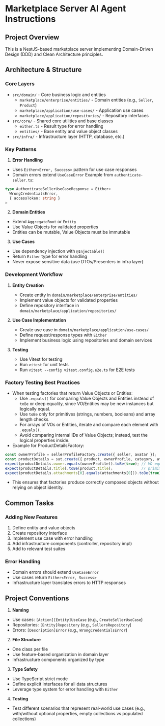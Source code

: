 # Marketplace Server AI Agent Instructions

## Project Overview
This is a NestJS-based marketplace server implementing Domain-Driven Design (DDD) and Clean Architecture principles.

## Architecture & Structure

### Core Layers
- `src/domain/` - Core business logic and entities
  - `marketplace/enterprise/entities/` - Domain entities (e.g., `Seller`, `Product`)
  - `marketplace/application/use-cases/` - Application use cases
  - `marketplace/application/repositories/` - Repository interfaces
- `src/core/` - Shared core utilities and base classes
  - `either.ts` - Result type for error handling
  - `entities/` - Base entity and value object classes
- `src/infra/` - Infrastructure layer (HTTP, database, etc.)

### Key Patterns

1. **Error Handling**
- Uses `Either<Error, Success>` pattern for use case responses
- Domain errors extend `UseCaseError`
Example from `authenticate-seller.ts`:
```typescript
type AuthenticateSellerUseCaseResponse = Either<
  WrongCredentialsError,
  { accessToken: string }
>
```

2. **Domain Entities**
- Extend `AggregateRoot` or `Entity`
- Use Value Objects for validated properties
- Entities can be mutable, Value Objects must be immutable

3. **Use Cases**
- Use dependency injection with `@Injectable()`
- Return `Either` type for error handling
- Never expose sensitive data (use DTOs/Presenters in infra layer)

### Development Workflow

1. **Entity Creation**
   - Create entity in `domain/marketplace/enterprise/entities/`
   - Implement value objects for validated properties
   - Define repository interface in `domain/marketplace/application/repositories/`

2. **Use Case Implementation**
   - Create use case in `domain/marketplace/application/use-cases/`
   - Define request/response types with `Either`
   - Implement business logic using repositories and domain services

3. **Testing**
   - Use Vitest for testing
   - Run `vitest` for unit tests
   - Run `vitest --config vitest.config.e2e.ts` for E2E tests

### Factory Testing Best Practices
- When testing factories that return Value Objects or Entities:
  - Use `.equals()` for comparing Value Objects and Entities instead of `toBe` or deep equality, since VO/Entities may be new instances but logically equal.
  - Use `toBe` only for primitives (strings, numbers, booleans) and array length checks.
  - For arrays of VOs or Entities, iterate and compare each element with `.equals()`.
  - Avoid comparing internal IDs of Value Objects; instead, test the logical properties inside.
- Example for ProductDetailsFactory:
```typescript
const ownerProfile = sellerProfileFactory.create({ seller, avatar });
const productDetails = sut.create({ product, ownerProfile, category, attachments });
expect(productDetails.owner.equals(ownerProfile)).toBe(true); // VO equality
expect(productDetails.title).toBe(product.title);             // primitive equality
expect(productDetails.attachments[0].equals(attachments[0])).toBe(true); // array of VO/Entity
```
- This ensures that factories produce correctly composed objects without relying on object identity.

## Common Tasks

### Adding New Features
1. Define entity and value objects
2. Create repository interface
3. Implement use case with error handling
4. Add infrastructure components (controller, repository impl)
5. Add to relevant test suites

### Error Handling
- Domain errors should extend `UseCaseError`
- Use cases return `Either<Error, Success>`
- Infrastructure layer translates errors to HTTP responses

## Project Conventions

1. **Naming**
- Use cases: `[Action][Entity]UseCase` (e.g., `CreateSellerUseCase`)
- Repositories: `[Entity]Repository` (e.g., `SellersRepository`)
- Errors: `[Description]Error` (e.g., `WrongCredentialsError`)

2. **File Structure**
- One class per file
- Use feature-based organization in domain layer
- Infrastructure components organized by type

3. **Type Safety**
- Use TypeScript strict mode
- Define explicit interfaces for all data structures
- Leverage type system for error handling with `Either`

4. **Testing**
- Test different scenarios that represent real-world use cases (e.g., with/without optional properties, empty collections vs populated collections)
